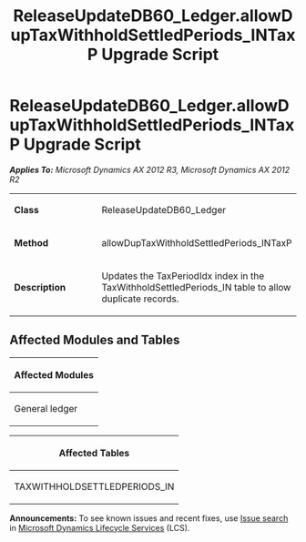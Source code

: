 ﻿---
title: ReleaseUpdateDB60_Ledger.allowDupTaxWithholdSettledPeriods_INTaxP Upgrade Script
TOCTitle: ReleaseUpdateDB60_Ledger.allowDupTaxWithholdSettledPeriods_INTaxP Upgrade Script
ms:assetid: 27bc4382-8622-64bf-7c28-f397632d31d3
ms:mtpsurl: https://msdn.microsoft.com/en-us/library/JJ735853(v=AX.60)
ms:contentKeyID: 49707271
ms.date: 05/18/2015
mtps_version: v=AX.60
---

# ReleaseUpdateDB60\_Ledger.allowDupTaxWithholdSettledPeriods\_INTaxP Upgrade Script 


_**Applies To:** Microsoft Dynamics AX 2012 R3, Microsoft Dynamics AX 2012 R2_

<table>
<colgroup>
<col style="width: 50%" />
<col style="width: 50%" />
</colgroup>
<tbody>
<tr class="odd">
<td><p><strong>Class</strong></p></td>
<td><p>ReleaseUpdateDB60_Ledger</p></td>
</tr>
<tr class="even">
<td><p><strong>Method</strong></p></td>
<td><p>allowDupTaxWithholdSettledPeriods_INTaxP</p></td>
</tr>
<tr class="odd">
<td><p><strong>Description</strong></p></td>
<td><p>Updates the TaxPeriodIdx index in the TaxWithholdSettledPeriods_IN table to allow duplicate records.</p></td>
</tr>
</tbody>
</table>


## Affected Modules and Tables

<table>
<colgroup>
<col style="width: 100%" />
</colgroup>
<thead>
<tr class="header">
<th><p>Affected Modules</p></th>
</tr>
</thead>
<tbody>
<tr class="odd">
<td><p>General ledger</p></td>
</tr>
</tbody>
</table>


<table>
<colgroup>
<col style="width: 100%" />
</colgroup>
<thead>
<tr class="header">
<th><p>Affected Tables</p></th>
</tr>
</thead>
<tbody>
<tr class="odd">
<td><p>TAXWITHHOLDSETTLEDPERIODS_IN</p></td>
</tr>
</tbody>
</table>

  
**Announcements:** To see known issues and recent fixes, use [Issue search](http://go.microsoft.com/fwlink/?linkid=389258) in [Microsoft Dynamics Lifecycle Services](http://go.microsoft.com/fwlink/?linkid=306505) (LCS).

